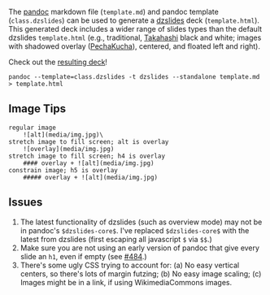 

The [pandoc](http://johnmacfarlane.net/pandoc/README.html) markdown file (`template.md`) and pandoc template (`class.dzslides`) can be used to generate a [dzslides](http://paulrouget.com/dzslides/) deck (`template.html`). This generated deck includes a wider range of slides types than the default dzslides `template.html` (e.g., traditional, [Takahashi](http://en.wikipedia.org/wiki/Takahashi_method) black and white; images with shadowed overlay ([PechaKucha](http://en.wikipedia.org/wiki/PechaKucha)), centered, and floated left and right).

Check out the [resulting deck](http://reagle.org/joseph/talks/2012/reagle-template.html)!

~~~~
pandoc --template=class.dzslides -t dzslides --standalone template.md > template.html
~~~~

## Image Tips

````
regular image
    ![alt](media/img.jpg)\ 
stretch image to fill screen; alt is overlay
    ![overlay](media/img.jpg)
stretch image to fill screen; h4 is overlay
    #### overlay + ![alt](media/img.jpg)
constrain image; h5 is overlay
    ##### overlay + ![alt](media/img.jpg)
````

## Issues

1. The latest functionality of dzslides (such as overview mode) may not be in pandoc's `$dzslides-core$`. I've replaced `$dzslides-core$` with the latest from dzslides (first escaping all javascript `$` via `$$`.)
2. Make sure you are not using an early version of pandoc that give every slide an `h1`, even if empty (see [#484](https://github.com/jgm/pandoc/issues/484).)
3. There's some ugly CSS trying to account for: (a) No easy vertical centers, so there's lots of margin futzing; (b) No easy image scaling; (c) Images might be in a link, if using WikimediaCommons images.